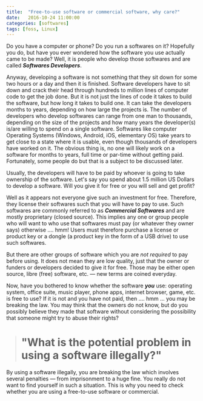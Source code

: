 ```yaml
---
title:  "Free-to-use software or commercial software, why care?"
date:   2016-10-24 11:00:00
categories: [softwares]
tags: [foss, Linux]
---
```


Do you have a computer or phone? Do you run a softwares on it? Hopefully you do, but have you ever wondered how the software you use actually came to be made? Well, it is people who develop those softwares and are called ___Softwares Developers___.

Anyway, developing a software is not something that they sit down for some two hours or a day and then it is finished. Software developers have to sit down and crack their head through hundreds to million lines of computer code to get the job done. But it is not just the lines of code it takes to build the software, but how long it takes to build one. It can take the developers months to years, depending on how large the projects is. The number of developers who develop softwares can range from one man to thousands, depending on the size of the projects and how many years the developer(s) is/are willing to spend on a single software. Softwares like computer Operating Systems (Windows, Android, iOS, elementary OS) take years to get close to a state where it is usable, even though thousands of developers have worked on it. The obvious thing is, no one will likely work on a software for months to years, full time or par-time without getting paid. Fortunately, some people do but that is a subject to be discussed later. 

Usually, the developers will have to be paid by whoever is going to take ownership of the software. Let's say you spend about 1.5 million US Dollars to develop a software. Will you give it for free or you will sell and get profit?

Well as it appears not everyone give such an investment for free. Therefore, they license their softwares such that you will have to pay to use. Such softwares are commonly referred to as ___Commercial Softwares___ and are mostly proprietary (closed source). This implies any one or group people who will want to who use that softwares must pay (or whatever they owner says) otherwise .... hmm! Users must therefore purchase a license or product key or a dongle (a product key in the form of a USB drive) to use such softwares.

But there are other groups of software which you are _not required_ to pay before using. It does not mean they are low quality, just that the owner or funders or developers decided to give it for free. Those may be either open source, libre (free) software, etc. — new terms are coined everyday.

Now, have you bothered to know whether the software ___you___ use: operating system, office suite, music player, phone apps, internet browser, game, etc. is free to use? If it is not and you have not paid, then .... hmm ... you may be breaking the law. You may think that the owners do not know, but do you possibly believe they made that software without considering the possibility that someone might try to abuse their rights?

> # "What is the potential problem in using a software illegally?"


By using a software illegally, you are breaking the law which involves several penalties — from imprisonment to a huge fine. You really do not want to find yourself in such a situation. This is why you need to check whether you are using a free-to-use software or commercial.
